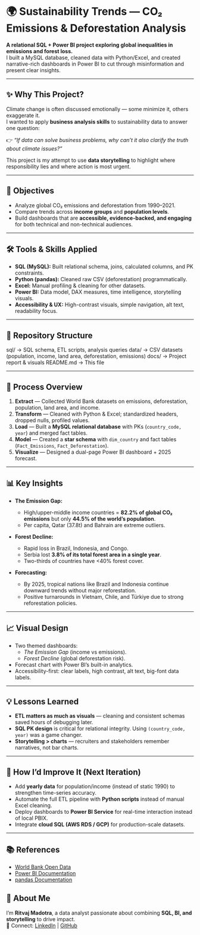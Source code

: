 # 🌍 Sustainability Trends — CO₂ Emissions & Deforestation Analysis  

**A relational SQL + Power BI project exploring global inequalities in emissions and forest loss.**  
I built a MySQL database, cleaned data with Python/Excel, and created narrative-rich dashboards in Power BI to cut through misinformation and present clear insights.  

---

## ✨ Why This Project?
Climate change is often discussed emotionally — some minimize it, others exaggerate it.  
I wanted to apply **business analysis skills** to sustainability data to answer one question:  

👉 *“If data can solve business problems, why can’t it also clarify the truth about climate issues?”*  

This project is my attempt to use **data storytelling** to highlight where responsibility lies and where action is most urgent.  

---

## 🎯 Objectives
- Analyze global CO₂ emissions and deforestation from 1990–2021.  
- Compare trends across **income groups** and **population levels**.  
- Build dashboards that are **accessible, evidence-backed, and engaging** for both technical and non-technical audiences.  

---

## 🛠 Tools & Skills Applied
- **SQL (MySQL):** Built relational schema, joins, calculated columns, and PK constraints.  
- **Python (pandas):** Cleaned raw CSV (deforestation) programmatically.  
- **Excel:** Manual profiling & cleaning for other datasets.  
- **Power BI:** Data model, DAX measures, time intelligence, storytelling visuals.  
- **Accessibility & UX:** High-contrast visuals, simple navigation, alt text, readability focus.  

---

## 📂 Repository Structure
sql/ → SQL schema, ETL scripts, analysis queries
data/ → CSV datasets (population, income, land area, deforestation, emissions)
docs/ → Project report & visuals
README.md → This file

---

## 🔄 Process Overview
1. **Extract** — Collected World Bank datasets on emissions, deforestation, population, land area, and income.  
2. **Transform** — Cleaned with Python & Excel; standardized headers, dropped nulls, profiled values.  
3. **Load** — Built a **MySQL relational database** with PKs (`country_code, year`) and merged fact tables.  
4. **Model** — Created a **star schema** with `dim_country` and fact tables (`Fact_Emissions`, `Fact_Deforestation`).  
5. **Visualize** — Designed a dual-page Power BI dashboard + 2025 forecast.  

---

## 📊 Key Insights
- **The Emission Gap:**  
  - High/upper-middle income countries = **82.2% of global CO₂ emissions** but only **44.5% of the world’s population**.  
  - Per capita, Qatar (37.8t) and Bahrain are extreme outliers.  

- **Forest Decline:**  
  - Rapid loss in Brazil, Indonesia, and Congo.  
  - Serbia lost **3.8% of its total forest area in a single year**.  
  - Two-thirds of countries have <40% forest cover.  

- **Forecasting:**  
  - By 2025, tropical nations like Brazil and Indonesia continue downward trends without major reforestation.  
  - Positive turnarounds in Vietnam, Chile, and Türkiye due to strong reforestation policies.  

---

## 📈 Visual Design
- Two themed dashboards:  
  - *The Emission Gap* (income vs emissions).  
  - *Forest Decline* (global deforestation risk).  
- Forecast chart with Power BI’s built-in analytics.  
- Accessibility-first: clear labels, high contrast, alt text, big-font data labels.  

---

## 💡 Lessons Learned
- **ETL matters as much as visuals** — cleaning and consistent schemas saved hours of debugging later.  
- **SQL PK design** is critical for relational integrity. Using `(country_code, year)` was a game changer.  
- **Storytelling > charts** — recruiters and stakeholders remember narratives, not bar charts.  

---

## 🚀 How I’d Improve It (Next Iteration)
- Add **yearly data** for population/income (instead of static 1990) to strengthen time-series accuracy.  
- Automate the full ETL pipeline with **Python scripts** instead of manual Excel cleaning.  
- Deploy dashboards to **Power BI Service** for real-time interaction instead of local PBIX.  
- Integrate **cloud SQL (AWS RDS / GCP)** for production-scale datasets.  

---

## 📚 References
- [World Bank Open Data](https://data.worldbank.org)  
- [Power BI Documentation](https://learn.microsoft.com/en-us/power-bi)  
- [pandas Documentation](https://pandas.pydata.org)


## 👤 About Me
I’m **Ritvaj Madotra**, a data analyst passionate about combining **SQL, BI, and storytelling** to drive impact.  
📌 Connect: [LinkedIn](https://www.linkedin.com/in/ritvajmadotra) | [GitHub](https://github.com/ritvaj)
